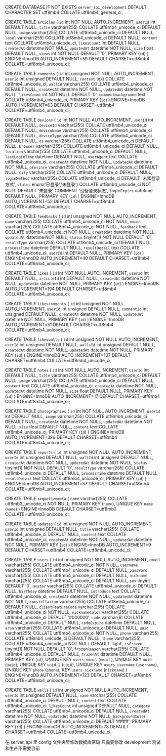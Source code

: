 <!-- 数据库描述 -->

<!-- 1.先创建数据库 -->

CREATE DATABASE IF NOT EXISTS `server_api_development` DEFAULT CHARACTER SET utf8mb4 COLLATE utf8mb4_general_ci;

<!-- 2.创建 Deep Sea 数据表  总共13张表-->
<!-- 博客文章表 -->

CREATE TABLE `articles` (
`id` int NOT NULL AUTO_INCREMENT,
`userId` int DEFAULT NULL,
`title` varchar(255) COLLATE utf8mb4_unicode_ci DEFAULT NULL,
`image` varchar(255) COLLATE utf8mb4_unicode_ci DEFAULT NULL,
`label` varchar(255) COLLATE utf8mb4_unicode_ci DEFAULT NULL,
`content` text COLLATE utf8mb4_unicode_ci,
`likesCount` int DEFAULT NULL,
`createdAt` datetime NOT NULL,
`updatedAt` datetime NOT NULL,
`size` float DEFAULT NULL,
`views` int NOT NULL DEFAULT '0',
PRIMARY KEY (`id`)
) ENGINE=InnoDB AUTO_INCREMENT=59 DEFAULT CHARSET=utf8mb4 COLLATE=utf8mb4_unicode_ci;

<!-- 评论表 -->

CREATE TABLE `comments` (
`id` int unsigned NOT NULL AUTO_INCREMENT,
`userId` int unsigned DEFAULT NULL,
`content` text COLLATE utf8mb4_unicode_ci,
`wallId` varchar(255) COLLATE utf8mb4_unicode_ci DEFAULT NULL,
`createdAt` datetime NOT NULL,
`updatedAt` datetime NOT NULL,
`likesCount` int NOT NULL DEFAULT '0',
`commentbackground` text COLLATE utf8mb4_unicode_ci,
PRIMARY KEY (`id`)
) ENGINE=InnoDB AUTO_INCREMENT=63 DEFAULT CHARSET=utf8mb4 COLLATE=utf8mb4_unicode_ci;

<!-- 设备与管理 -->

CREATE TABLE `devices` (
`id` int NOT NULL AUTO_INCREMENT,
`userId` int DEFAULT NULL,
`deviceId` varchar(255) COLLATE utf8mb4_unicode_ci DEFAULT NULL,
`deviceName` varchar(255) COLLATE utf8mb4_unicode_ci DEFAULT NULL,
`deviceType` varchar(255) COLLATE utf8mb4_unicode_ci DEFAULT NULL,
`os` varchar(255) COLLATE utf8mb4_unicode_ci DEFAULT NULL,
`browser` varchar(255) COLLATE utf8mb4_unicode_ci DEFAULT NULL,
`location` varchar(255) COLLATE utf8mb4_unicode_ci DEFAULT NULL,
`lastLoginTime` datetime DEFAULT NULL,
`userAgent` text COLLATE utf8mb4_unicode_ci,
`createdAt` datetime NOT NULL,
`updatedAt` datetime NOT NULL,
`province` varchar(255) COLLATE utf8mb4_unicode_ci DEFAULT NULL,
`city` varchar(255) COLLATE utf8mb4_unicode_ci DEFAULT NULL,
`loginMethod` varchar(255) COLLATE utf8mb4_unicode_ci DEFAULT '未知登录方式',
`status` enum('已登录','未登录') COLLATE utf8mb4_unicode_ci NOT NULL DEFAULT '未登录' COMMENT '设备登录状态',
`loginExpire` datetime DEFAULT NULL,
PRIMARY KEY (`id`)
) ENGINE=InnoDB AUTO_INCREMENT=52 DEFAULT CHARSET=utf8mb4 COLLATE=utf8mb4_unicode_ci;

<!-- 建议与反馈表 -->

CREATE TABLE `feedbacks` (
`id` int unsigned NOT NULL AUTO_INCREMENT,
`name` varchar(255) COLLATE utf8mb4_unicode_ci NOT NULL,
`email` varchar(255) COLLATE utf8mb4_unicode_ci NOT NULL,
`feedback` text COLLATE utf8mb4_unicode_ci NOT NULL,
`createdAt` datetime NOT NULL,
`updatedAt` datetime NOT NULL,
`status` tinyint(1) NOT NULL DEFAULT '0',
`resultType` varchar(255) COLLATE utf8mb4_unicode_ci DEFAULT NULL,
`processTime` datetime DEFAULT NULL,
`resultDetail` text COLLATE utf8mb4_unicode_ci,
`userId` int DEFAULT NULL,
PRIMARY KEY (`id`)
) ENGINE=InnoDB AUTO_INCREMENT=40 DEFAULT CHARSET=utf8mb4 COLLATE=utf8mb4_unicode_ci;

<!-- 点赞文章表 -->

CREATE TABLE `likes` (
`id` int NOT NULL AUTO_INCREMENT,
`userId` int DEFAULT NULL,
`articleId` int DEFAULT NULL,
`createdAt` datetime NOT NULL,
`updatedAt` datetime NOT NULL,
PRIMARY KEY (`id`)
) ENGINE=InnoDB AUTO_INCREMENT=194 DEFAULT CHARSET=utf8mb4 COLLATE=utf8mb4_unicode_ci;

<!-- 点赞评论表 -->

CREATE TABLE `likescomments` (
`id` int unsigned NOT NULL AUTO_INCREMENT,
`userId` int unsigned DEFAULT NULL,
`commentId` int unsigned DEFAULT NULL,
`createdAt` datetime NOT NULL,
`updatedAt` datetime NOT NULL,
PRIMARY KEY (`id`)
) ENGINE=InnoDB AUTO_INCREMENT=51 DEFAULT CHARSET=utf8mb4 COLLATE=utf8mb4_unicode_ci;

<!-- 点赞留言墙表 -->

CREATE TABLE `likeswalls` (
`id` int unsigned NOT NULL AUTO_INCREMENT,
`userId` int unsigned DEFAULT NULL,
`wallsId` int unsigned DEFAULT NULL,
`createdAt` datetime NOT NULL,
`updatedAt` datetime NOT NULL,
PRIMARY KEY (`id`)
) ENGINE=InnoDB AUTO_INCREMENT=107 DEFAULT CHARSET=utf8mb4 COLLATE=utf8mb4_unicode_ci;

<!-- 随笔随记表 -->

CREATE TABLE `notes` (
`id` int NOT NULL AUTO_INCREMENT,
`userId` int DEFAULT NULL,
`title` varchar(255) COLLATE utf8mb4_unicode_ci DEFAULT NULL,
`image` varchar(255) COLLATE utf8mb4_unicode_ci DEFAULT NULL,
`content` text COLLATE utf8mb4_unicode_ci,
`createdAt` datetime NOT NULL,
`updatedAt` datetime NOT NULL,
`size` float DEFAULT NULL,
PRIMARY KEY (`id`)
) ENGINE=InnoDB AUTO_INCREMENT=17 DEFAULT CHARSET=utf8mb4 COLLATE=utf8mb4_unicode_ci;

<!-- 摄影图库表 -->

CREATE TABLE `photographies` (
`id` int NOT NULL AUTO_INCREMENT,
`userId` int DEFAULT NULL,
`image` varchar(255) COLLATE utf8mb4_unicode_ci DEFAULT NULL,
`createdAt` datetime NOT NULL,
`updatedAt` datetime NOT NULL,
`size` float DEFAULT NULL,
`content` text COLLATE utf8mb4_unicode_ci,
PRIMARY KEY (`id`)
) ENGINE=InnoDB AUTO_INCREMENT=326 DEFAULT CHARSET=utf8mb4 COLLATE=utf8mb4_unicode_ci;

<!-- 举报留言墙表 -->

CREATE TABLE `reports` (
`id` int unsigned NOT NULL AUTO_INCREMENT,
`userId` int unsigned DEFAULT NULL,
`wallId` int unsigned DEFAULT NULL,
`createdAt` datetime NOT NULL,
`updatedAt` datetime NOT NULL,
`status` tinyint(1) NOT NULL DEFAULT '0',
`resultType` varchar(255) COLLATE utf8mb4_unicode_ci DEFAULT NULL,
`processTime` datetime DEFAULT NULL,
`resultDetail` text COLLATE utf8mb4_unicode_ci,
PRIMARY KEY (`id`)
) ENGINE=InnoDB AUTO_INCREMENT=57 DEFAULT CHARSET=utf8mb4 COLLATE=utf8mb4_unicode_ci;

<!-- sequelize ORM 模型 -->

CREATE TABLE `sequelizemeta` (
`name` varchar(255) COLLATE utf8mb3_unicode_ci NOT NULL,
PRIMARY KEY (`name`),
UNIQUE KEY `name` (`name`)
) ENGINE=InnoDB DEFAULT CHARSET=utf8mb3 COLLATE=utf8mb3_unicode_ci;

<!-- 更新与维护表 -->

CREATE TABLE `updates` (
`id` int unsigned NOT NULL AUTO_INCREMENT,
`userId` int unsigned DEFAULT NULL,
`title` varchar(255) COLLATE utf8mb4_unicode_ci DEFAULT NULL,
`content` text COLLATE utf8mb4_unicode_ci,
`createdAt` datetime NOT NULL,
`updatedAt` datetime NOT NULL,
PRIMARY KEY (`id`)
) ENGINE=InnoDB AUTO_INCREMENT=9 DEFAULT CHARSET=utf8mb4 COLLATE=utf8mb4_unicode_ci;

<!-- 用户表 -->

CREATE TABLE `users` (
`id` int unsigned NOT NULL AUTO_INCREMENT,
`email` varchar(255) COLLATE utf8mb4_unicode_ci NOT NULL,
`username` varchar(255) COLLATE utf8mb4_unicode_ci DEFAULT NULL,
`password` varchar(255) COLLATE utf8mb4_unicode_ci DEFAULT NULL,
`nickname` varchar(255) COLLATE utf8mb4_unicode_ci DEFAULT NULL,
`sex` tinyint DEFAULT '0',
`avatar` varchar(255) COLLATE utf8mb4_unicode_ci DEFAULT NULL,
`birthday` datetime DEFAULT NULL,
`introduce` text COLLATE utf8mb4_unicode_ci,
`createdAt` datetime NOT NULL,
`updatedAt` datetime NOT NULL,
`constellation` varchar(255) COLLATE utf8mb4_unicode_ci DEFAULT NULL,
`clientFeatureCode` varchar(255) COLLATE utf8mb4_unicode_ci NOT NULL,
`nicknameColor` varchar(255) COLLATE utf8mb4_unicode_ci DEFAULT '#000000',
`code` varchar(6) COLLATE utf8mb4_unicode_ci DEFAULT NULL,
`codeExpire` datetime DEFAULT NULL,
`area` varchar(255) COLLATE utf8mb4_unicode_ci DEFAULT NULL,
`uuid` varchar(255) COLLATE utf8mb4_unicode_ci NOT NULL,
`phone` varchar(255) COLLATE utf8mb4_unicode_ci DEFAULT NULL,
`theme` varchar(255) COLLATE utf8mb4_unicode_ci NOT NULL DEFAULT 'light',
`isFrozen` tinyint(1) NOT NULL DEFAULT '0',
`frozenReason` varchar(255) COLLATE utf8mb4_unicode_ci DEFAULT NULL,
`frozenAt` datetime DEFAULT NULL,
PRIMARY KEY (`id`),
UNIQUE KEY `users_email` (`email`),
UNIQUE KEY `uuid` (`uuid`),
UNIQUE KEY `uuid_2` (`uuid`),
UNIQUE KEY `users_username` (`username`),
UNIQUE KEY `phone` (`phone`),
KEY `users_nickname` (`nickname`)
) ENGINE=InnoDB AUTO_INCREMENT=123 DEFAULT CHARSET=utf8mb4 COLLATE=utf8mb4_unicode_ci;

<!-- 留言墙表 -->

CREATE TABLE `walls` (
`id` int unsigned NOT NULL AUTO_INCREMENT,
`userId` int unsigned DEFAULT NULL,
`name` varchar(255) COLLATE utf8mb4_unicode_ci DEFAULT NULL,
`content` text COLLATE utf8mb4_unicode_ci,
`likesCount` int unsigned DEFAULT NULL,
`category` varchar(255) COLLATE utf8mb4_unicode_ci DEFAULT NULL,
`createdAt` datetime NOT NULL,
`updatedAt` datetime NOT NULL,
`backgroundColor` varchar(255) COLLATE utf8mb4_unicode_ci DEFAULT '#ffffff',
PRIMARY KEY (`id`)
) ENGINE=InnoDB AUTO_INCREMENT=78 DEFAULT CHARSET=utf8mb4 COLLATE=utf8mb4_unicode_ci;

<!-- 3.最后一点 -->

在 server_api 里 config 文件夹里修改数据库密码 只需要修改 development 测试和生产不需要目前
